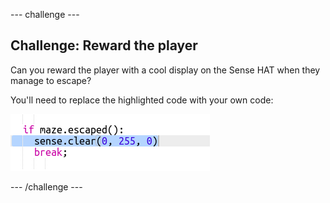 \--- challenge \---

## Challenge: Reward the player

Can you reward the player with a cool display on the Sense HAT when they manage to escape?

You'll need to replace the highlighted code with your own code:

![screenshot](images/compass-reward.png)

\--- /challenge \---